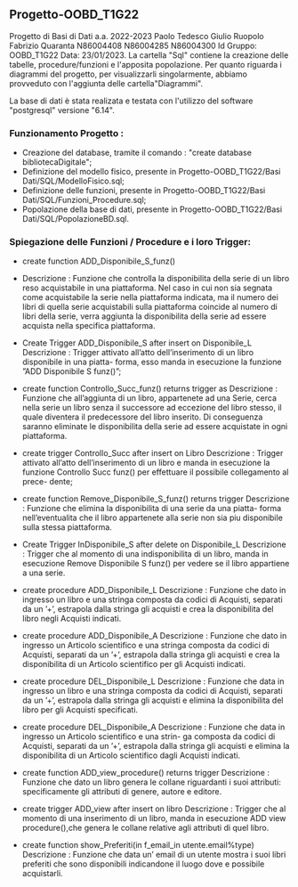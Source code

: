 ## Progetto-OOBD_T1G22
Progetto di Basi di Dati a.a. 2022-2023 Paolo Tedesco Giulio Ruopolo Fabrizio Quaranta N86004408 N86004285 N86004300 Id Gruppo: OOBD_T1G22 Data: 23/01/2023.
La cartella "Sql" contiene la creazione delle tabelle, procedure/funzioni e l'apposita popolazione.
Per quanto riguarda i diagrammi del progetto, per visualizzarli singolarmente, abbiamo provveduto con l'aggiunta delle cartella"Diagrammi".

La base di dati è stata realizata e testata con l'utilizzo del software "postgresql" versione "6.14".
### Funzionamento Progetto :
- Creazione del database, tramite il comando : "create database bibliotecaDigitale";
- Definizione del modello fisico, presente in Progetto-OOBD_T1G22/Basi Dati/SQL/ModelloFisico.sql;
- Definizione delle funzioni, presente in Progetto-OOBD_T1G22/Basi Dati/SQL/Funzioni_Procedure.sql;
- Popolazione della base di dati, presente in Progetto-OOBD_T1G22/Basi Dati/SQL/PopolazioneBD.sql.
### Spiegazione delle Funzioni / Procedure e i loro Trigger: 
- create function ADD_Disponibile_S_funz()
- Descrizione :
Funzione che controlla la disponibilita della serie di un libro reso acquistabile
in una piattaforma.
Nel caso in cui non sia segnata come acquistabile la serie nella piattaforma
indicata, ma il numero dei libri di quella serie acquistabili sulla piattaforma
coincide al numero di libri della serie, verra aggiunta la disponibilita della serie
ad essere acquista nella specifica piattaforma.

- Create Trigger ADD_Disponibile_S after insert on Disponibile_L
Descrizione :
Trigger attivato all’atto dell’inserimento di un libro disponibile in una piatta-
forma, esso manda in esecuzione la funzione ”ADD Disponibile S funz()”;

- create function Controllo_Succ_funz() returns trigger as
Descrizione :
Funzione che all’aggiunta di un libro, appartenete ad una Serie, cerca nella serie
un libro senza il successore ad eccezione del libro stesso, il quale diventera il
predecessore del libro inserito. Di conseguenza saranno eliminate le disponibilita
della serie ad essere acquistate in ogni piattaforma.

- create trigger Controllo_Succ after insert on Libro
Descrizione :
Trigger attivato all’atto dell’inserimento di un libro e manda in esecuzione la
funzione Controllo Succ funz() per effettuare il possibile collegamento al prece-
dente;

- create function Remove_Disponibile_S_funz() returns trigger 
Descrizione : Funzione che elimina la disponibilita di una serie da una piatta-
forma nell’eventualita che il libro appartenete alla serie non sia piu disponibile
sulla stessa piattaforma.

- Create Trigger InDisponibile_S after delete on Disponibile_L
Descrizione : Trigger che al momento di una indisponibilita di un libro, manda
in esecuzione Remove Disponibile S funz() per vedere se il libro appartiene a
una serie.

- create procedure ADD_Disponibile_L
Descrizione : Funzione che dato in ingresso un libro e una stringa composta
da codici di Acquisti, separati da un ’+’, estrapola dalla stringa gli acquisti e
crea la disponibilita del libro negli Acquisti indicati.

- create procedure ADD_Disponibile_A
Descrizione : Funzione che dato in ingresso un Articolo scientifico e una stringa
composta da codici di Acquisti, separati da un ’+’, estrapola dalla stringa gli
acquisti e crea la disponibilita di un Articolo scientifico per gli Acquisti indicati.

- create procedure DEL_Disponibile_L
Descrizione : 
Funzione che data in ingresso un libro e una stringa composta
da codici di Acquisti, separati da un ’+’, estrapola dalla stringa gli acquisti e
elimina la disponibilita del libro per gli Acquisti specificati.

- create procedure DEL_Disponibile_A
Descrizione : Funzione che data in ingresso un Articolo scientifico e una strin-
ga composta da codici di Acquisti, separati da un ’+’, estrapola dalla stringa
gli acquisti e elimina la disponibilita di un Articolo scientifico dagli Acquisti
indicati.

- create function ADD_view_procedure() returns trigger 
Descrizione : Funzione che dato un libro genera le collane riguardanti i suoi
attributi: specificamente gli attributi di genere, autore e editore.

- create trigger ADD_view after insert on libro
Descrizione : Trigger che al momento di una inserimento di un libro, manda
in esecuzione ADD view procedure(),che genera le collane relative agli attributi
di quel libro.

- create function show_Preferiti(in f_email_in utente.email%type)
Descrizione : Funzione che data un’ email di un utente mostra i suoi libri
preferiti che sono disponibili indicandone il luogo dove e possibile acquistarli.
